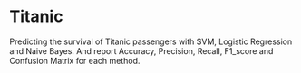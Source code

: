 # Titanic
Predicting the survival of Titanic passengers with SVM, Logistic Regression and Naive Bayes. And report Accuracy, Precision, Recall, F1_score and Confusion Matrix for each method.
